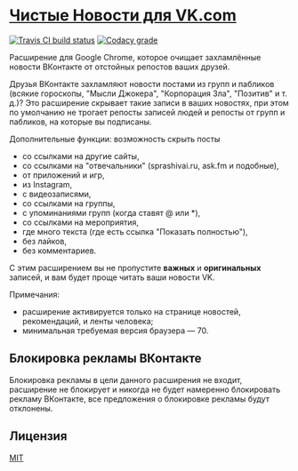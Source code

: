 # [Чистые Новости для VK.com](https://chrome.google.com/webstore/detail/poannipkjoijnlchnpljlhgphaappbkf)

[![Travis CI build status](https://img.shields.io/travis/EvgenyOrekhov/Clean-Feed-for-VK.com/develop.svg?style=flat-square)](https://travis-ci.org/EvgenyOrekhov/Clean-Feed-for-VK.com)
[![Codacy grade](https://img.shields.io/codacy/ec07e4d8bca5469ebf0e1ea508d0aae6/develop.svg?style=flat-square)](https://www.codacy.com/app/EvgenyOrekhov/Clean-Feed-for-VK-com/dashboard?bid=3038614)

Расширение для Google Chrome, которое очищает захламлённые новости ВКонтакте от
отстойных репостов ваших друзей.

Друзья ВКонтакте захламляют новости постами из групп и пабликов (всякие
гороскопы, "Мысли Джокера", "Корпорация Зла", "Позитив" и т. д.)?
Это расширение скрывает такие записи в ваших новостях, при этом по умолчанию
не трогает репосты записей людей и репосты от групп и пабликов, на которые вы
подписаны.

Дополнительные функции: возможность скрыть посты

- со ссылками на другие сайты,
- со ссылками на "отвечальники" (sprashivai.ru, ask.fm и подобные),
- от приложений и игр,
- из Instagram,
- с видеозаписями,
- со ссылками на группы,
- с упоминаниями групп (когда ставят @ или \*),
- со ссылками на мероприятия,
- где много текста (где есть ссылка "Показать полностью"),
- без лайков,
- без комментариев.

С этим расширением вы не пропустите **важных** и **оригинальных** записей, и
вам будет проще читать ваши новости VK.

Примечания:

- расширение активируется только на странице новостей, рекомендаций, и ленты
  человека;
- минимальная требуемая версия браузера — 70.

## Блокировка рекламы ВКонтакте

Блокировка рекламы в цели данного расширения не входит, расширение не блокирует
и никогда не будет намеренно блокировать рекламу ВКонтакте, все предложения о
блокировке рекламы будут отклонены.

## Лицензия

[MIT](LICENSE)
